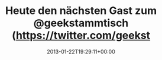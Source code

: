 ---
retweeted: false
source: <a href="http://www.apple.com" rel="nofollow">Camera on iOS</a>
entities:
  user_mentions:
  - name: Geekstammtisch
    screen_name: geekstammtisch
    indices:
    - '28'
    - '43'
    id_str: '951370111'
    id: '951370111'
  - name: Florian Gilcher (@skade@hachyderm.io)
    screen_name: Argorak
    indices:
    - '56'
    - '64'
    id_str: '27227212'
    id: '27227212'
  urls: []
  symbols: []
  media:
  - expanded_url: https://twitter.com/bascht/status/293802506432180225/photo/1
    indices:
    - '92'
    - '112'
    url: http://t.co/yveithWz
    media_url: http://pbs.twimg.com/media/BBPL0q6CcAAlxHf.jpg
    id_str: '293802506440568832'
    id: '293802506440568832'
    media_url_https: https://pbs.twimg.com/media/BBPL0q6CcAAlxHf.jpg
    sizes:
      large:
        w: '1024'
        h: '765'
        resize: fit
      thumb:
        w: '150'
        h: '150'
        resize: crop
      medium:
        w: '1024'
        h: '765'
        resize: fit
      small:
        w: '680'
        h: '508'
        resize: fit
    type: photo
    display_url: pic.twitter.com/yveithWz
  hashtags: []
display_text_range:
- '0'
- '112'
favorite_count: '1'
id_str: '293802506432180225'
truncated: false
retweet_count: '1'
id: '293802506432180225'
possibly_sensitive: false
created_at: Tue Jan 22 19:29:11 +0000 2013
favorited: false
full_text: 'Heute den nächsten Gast zum [@geekstammtisch](https://twitter.com/geekstammtisch)
  geschleppt: [@Argorak](https://twitter.com/Argorak) auf dem Interviewsitzsack.'
lang: de
extended_entities:
  media:
  - expanded_url: https://twitter.com/bascht/status/293802506432180225/photo/1
    indices:
    - '92'
    - '112'
    url: http://t.co/yveithWz
    media_url: http://pbs.twimg.com/media/BBPL0q6CcAAlxHf.jpg
    id_str: '293802506440568832'
    id: '293802506440568832'
    media_url_https: https://pbs.twimg.com/media/BBPL0q6CcAAlxHf.jpg
    sizes:
      large:
        w: '1024'
        h: '765'
        resize: fit
      thumb:
        w: '150'
        h: '150'
        resize: crop
      medium:
        w: '1024'
        h: '765'
        resize: fit
      small:
        w: '680'
        h: '508'
        resize: fit
    type: photo
    display_url: pic.twitter.com/yveithWz
tags:
- pesos/twitter
date: '2013-01-22T19:29:11+00:00'
src: https://twitter.com/bascht/status/293802506432180225
original_url: https://twitter.com/bascht/status/293802506432180225
type: twitter_tweet
media_url: https://img.bascht.com/twitter/pbs.twimg.com/media/BBPL0q6CcAAlxHf.jpg
text: 'Heute den nächsten Gast zum [@geekstammtisch](https://twitter.com/geekstammtisch)
  geschleppt: [@Argorak](https://twitter.com/Argorak) auf dem Interviewsitzsack.'
title: Heute den nächsten Gast zum @geekstammtisch (https://twitter.com/geekst

---